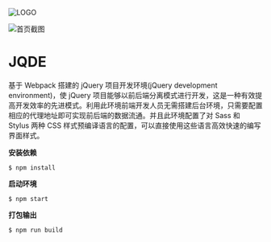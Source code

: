 ![LOGO](https://github.com/robustNan/jQuery-development-environment/blob/master/static/logo.png)

![首页截图](https://github.com/robustNan/jQuery-development-environment/blob/master/static/index-page.png)

# JQDE

基于 Webpack 搭建的 jQuery 项目开发环境(jQuery development environment)，使 jQuery 项目能够以前后端分离模式进行开发，这是一种有效提高开发效率的先进模式。利用此环境前端开发人员无需搭建后台环境，只需要配置相应的代理地址即可实现前后端的数据流通。并且此环境配置了对 Sass 和 Stylus 两种 CSS 样式预编译语言的配置，可以直接使用这些语言高效快速的编写界面样式。

**安装依赖**

```shell
$ npm install
```

**启动环境**

```shell
$ npm start
```

**打包输出**

```shell
$ npm run build
```
